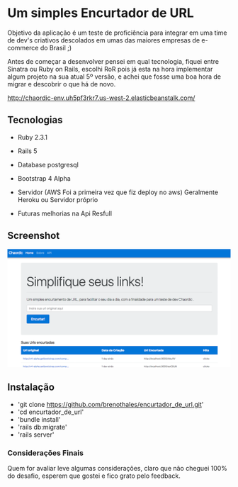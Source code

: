 # Um simples Encurtador de URL

Objetivo da aplicação é um teste de proficiência para integrar em uma time de dev's criativos descolados em umas das maiores empresas de e-commerce do Brasil ;)  

Antes de começar a desenvolver pensei em qual tecnologia, fiquei entre Sinatra ou Ruby on Rails, escolhi RoR pois já esta na hora implementar algum projeto na sua atual 5º versão, e achei que fosse uma boa hora de migrar e descobrir o que há de novo.

http://chaordic-env.uh5pf3rkr7.us-west-2.elasticbeanstalk.com/

## Tecnologias
* Ruby 2.3.1

* Rails 5

* Database postgresql

* Bootstrap 4 Alpha

* Servidor (AWS Foi a primeira vez que fiz deploy no aws) Geralmente Heroku ou Servidor próprio

* Futuras melhorias na Api Resfull

## Screenshot
![alt tag](https://github.com/brenothales/encurtador_de_url/blob/master/app/assets/images/screenshort.png?raw=true)

## Instalação
* 'git clone https://github.com/brenothales/encurtador_de_url.git'
* 'cd encurtador_de_url'
* 'bundle install'
* 'rails db:migrate'
* 'rails server'

### Considerações Finais
Quem for avaliar leve algumas considerações, claro que não cheguei 100% do desafio, esperem que gostei e fico grato pelo feedback.
